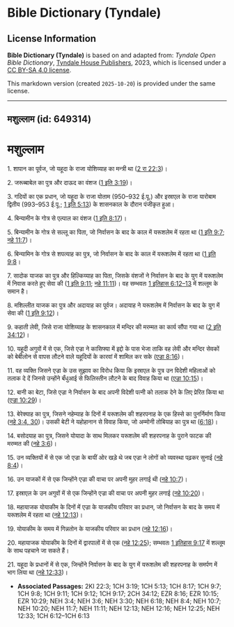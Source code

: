# Bible Dictionary (Tyndale)

## License Information

**Bible Dictionary (Tyndale)** is based on and adapted from: _Tyndale Open Bible Dictionary_, [Tyndale House Publishers](https://tyndaleopenresources.com/), 2023, which is licensed under a [CC BY-SA 4.0 license](https://creativecommons.org/licenses/by-sa/4.0/legalcode.en).

This markdown version (created `2025-10-20`) is provided under the same license.



--------------------------------

## मशुल्लाम (id: 649314)

मशुल्लाम
========

1\. शापान का पूर्वज, जो यहूदा के राजा योशिय्याह का मन्त्री था ([2 रा 22:3](https://ref.ly/2Kgs22:3))।

2\. जरूब्बाबेल का पुत्र और दाऊद का वंशज ([1 इति 3:19](https://ref.ly/1Chr3:19))।

3\. गदियों का एक प्रधान, जो यहूदा के राजा योताम (950–932 ई.पू.) और इस्राएल के राजा यारोबाम द्वितीय (993–953 ई.पू.; [1 इति 5:13](https://ref.ly/1Chr5:13)) के शासनकाल के दौरान पंजीकृत हुआ।

4\. बिन्यामीन के गोत्र से एल्पाल का वंशज ([1 इति 8:17](https://ref.ly/1Chr8:17))।

5\. बिन्यामीन के गोत्र से सल्लू का पिता, जो निर्वासन के बाद के काल में यरूशलेम में रहता था ([1 इति 9:7](https://ref.ly/1Chr9:7); [नहे 11:7](https://ref.ly/Neh11:7))।

6\. बिन्यामिन के गोत्र से शपत्याह का पुत्र, जो निर्वासन के बाद के काल में यरूशलेम में रहता था ([1 इति 9:8](https://ref.ly/1Chr9:8)।

7\. सादोक याजक का पुत्र और हिल्किय्याह का पिता, जिसके वंशजों ने निर्वासन के बाद के युग में यरूशलेम में निवास करते हुए सेवा की ([1 इति 9:11](https://ref.ly/1Chr9:11); [नहे 11:11](https://ref.ly/Neh11:11))। वह सम्भवतः [1 इतिहास 6:12–13](https://ref.ly/1Chr6:12-1Chr6:13) में शल्लूम के समान है।

8\. मशिल्लीत याजक का पुत्र और अदायाह का पूर्वज। अदायाह ने यरूशलेम में निर्वासन के बाद के युग में सेवा की ([1 इति 9:12](https://ref.ly/1Chr9:12))।

9\. कहाती लेवी, जिसे राजा योशिय्याह के शासनकाल में मन्दिर की मरम्मत का कार्य सौंपा गया था ([2 इति 34:12](https://ref.ly/2Chr34:12))।

10\. यहूदी अगुवों में से एक, जिसे एज्रा ने कासिफ्या में इद्दो के पास भेजा ताकि वह लेवी और मन्दिर सेवकों को बेबीलोन से वापस लौटने वाले यहूदियों के कारवां में शामिल कर सके ([एज्रा 8:16](https://ref.ly/Ezra8:16))।

11\. वह व्यक्ति जिसने एज्रा के उस सुझाव का विरोध किया कि इस्राएल के पुत्र उन विदेशी महिलाओं को तलाक दे दें जिनसे उन्होंने बँधुआई से फिलिस्तीन लौटने के बाद विवाह किया था ([एज्रा 10:15](https://ref.ly/Ezra10:15))।

12\. बानी का बेटा, जिसे एज्रा ने निर्वासन के बाद अपनी विदेशी पत्नी को तलाक देने के लिए प्रेरित किया था ([एज्रा 10:29](https://ref.ly/Ezra10:29))।

13\. बेरेक्याह का पुत्र, जिसने नहेम्याह के दिनों में यरूशलेम की शहरपनाह के एक हिस्से का पुनर्निर्माण किया ([नहे 3:4, 30](https://ref.ly/Neh3:4,Neh3:30))। उसकी बेटी ने यहोहानान से विवाह किया, जो अम्मोनी तोबियाह का पुत्र था ([6:18](https://ref.ly/Neh6:18))।

14\. बसोदयाह का पुत्र, जिसने योयादा के साथ मिलकर यरूशलेम की शहरपनाह के पुराने फाटक की मरम्मत की ([नहे 3:6](https://ref.ly/Neh3:6))।

15\. उन व्यक्तियों में से एक जो एज्रा के बायीं ओर खड़े थे जब एज्रा ने लोगों को व्यवस्था पढ़कर सुनाई ([नहे 8:4](https://ref.ly/Neh8:4))।

16\. उन याजकों में से एक जिन्होंने एज्रा की वाचा पर अपनी मुहर लगाई थी ([नहे 10:7](https://ref.ly/Neh10:7))।

17\. इस्राएल के उन अगुवों में से एक जिन्होंने एज्रा की वाचा पर अपनी मुहर लगाई ([नहे 10:20](https://ref.ly/Neh10:20))।

18\. महायाजक योयाकीम के दिनों में एज्रा के याजकीय परिवार का प्रधान, जो निर्वासन के बाद के समय में यरूशलेम में रहता था ([नहे 12:13](https://ref.ly/Neh12:13))।

19\. योयाकीम के समय में गिन्नतोन के याजकीय परिवार का प्रधान ([नहे 12:16](https://ref.ly/Neh12:16))।

20\. महायाजक योयाकीम के दिनों में द्वारपालों में से एक ([नहे 12:25](https://ref.ly/Neh12:25)); सम्भवतः [1 इतिहास 9:17](https://ref.ly/1Chr9:17) में शल्लूम के साथ पहचाने जा सकते हैं।

21\. यहूदा के प्रधानों में से एक, जिन्होंने निर्वासन के बाद के युग में यरूशलेम की शहरपनाह के समर्पण में भाग लिया था ([नहे 12:33](https://ref.ly/Neh12:33))।

* **Associated Passages:** 2KI 22:3; 1CH 3:19; 1CH 5:13; 1CH 8:17; 1CH 9:7; 1CH 9:8; 1CH 9:11; 1CH 9:12; 1CH 9:17; 2CH 34:12; EZR 8:16; EZR 10:15; EZR 10:29; NEH 3:4; NEH 3:6; NEH 3:30; NEH 6:18; NEH 8:4; NEH 10:7; NEH 10:20; NEH 11:7; NEH 11:11; NEH 12:13; NEH 12:16; NEH 12:25; NEH 12:33; 1CH 6:12–1CH 6:13

